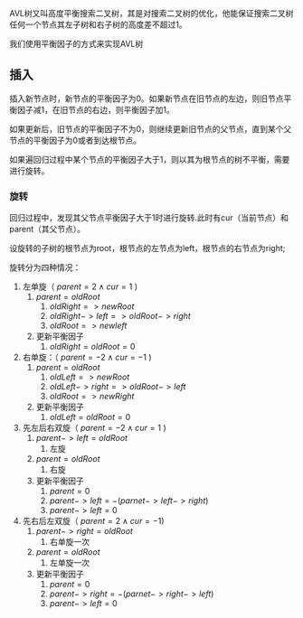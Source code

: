 AVL树又叫高度平衡搜索二叉树，其是对搜索二叉树的优化，他能保证搜索二叉树任何一个节点其左子树和右子树的高度差不超过1。

我们使用平衡因子的方式来实现AVL树

## 插入
插入新节点时，新节点的平衡因子为0。如果新节点在旧节点的左边，则旧节点平衡因子减1，在旧节点的右边，则平衡因子加1。

如果更新后，旧节点的平衡因子不为0，则继续更新旧节点的父节点，直到某个父节点的平衡因子为0或者到达根节点。

如果遍回归过程中某个节点的平衡因子大于1，则以其为根节点的树不平衡，需要进行旋转。

### 旋转

回归过程中，发现其父节点平衡因子大于1时进行旋转.此时有cur（当前节点）和parent（其父节点）。

设旋转的子树的根节点为root，根节点的左节点为left，根节点的右节点为right;

旋转分为四种情况：

1. 左单旋（ $parent = 2 \land  cur = 1$ )  
	1. $parent = oldRoot$
		1. $oldRight=>newRoot$
		2. $oldRight->left=>oldRoot->right$
		3. $oldRoot=>newleft$
	2. 更新平衡因子
		1. $oldRight = oldRoot =0$
2. 右单旋：（ $parent= -2 \land  cur = -1$ )
	1. $parent = oldRoot$
		1. $oldLeft=>newRoot$
		2. $oldLeft->right=>oldRoot->left$
		3. $oldRoot=>newRight$
	2. 更新平衡因子
		1. $oldLeft = oldRoot =0$
3. 先左后右双旋（ $parent = -2 \land  cur = 1$ )
	1. $parent->left = oldRoot$
		1. 左旋
	2. $parent = oldRoot$
		1. 右旋
	3. 更新平衡因子
		1. $parent = 0$
		3. $parent->left = -( parnet->left->right )$
		4. $parent->left = 0$
4. 先右后左双旋（ $parent= 2 \land cur = -1$)
	1. $parent->right = oldRoot$
		1. 右单旋一次
	2. $parent = oldRoot$
		1. 左单旋一次
	3. 更新平衡因子
		1. $parent = 0$
		3. $parent->right = -( parnet->right->left )$
		4. $parent->left = 0$

